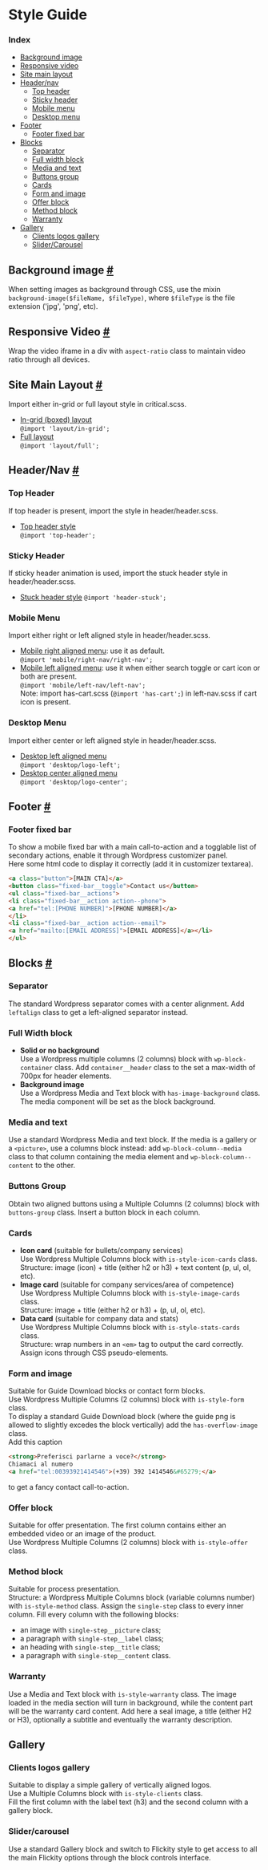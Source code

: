 # Style Guide

### <a name="index">Index</a>
* [Background image](#background-image)
* [Responsive video](#responsive-video)
* [Site main layout](#site-main-layout)
* [Header/nav](#header-nav)
    * [Top header](#top-header)
    * [Sticky header](#sticky-header)
    * [Mobile menu](#mobile-menu)
    * [Desktop menu](#desktop-menu)
* [Footer](#footer)
    * [Footer fixed bar](#footer-fixed-bar)
* [Blocks](#blocks)
    * [Separator](#separator)
    * [Full width block](#full-width-block)
    * [Media and text](#media-and-text)
    * [Buttons group](#buttons-group)
    * [Cards](#cards)
    * [Form and image](#form-and-image)
    * [Offer block](#offer-block)
    * [Method block](#method-block)
    * [Warranty](#warranty)
* [Gallery](#gallery)
    * [Clients logos gallery](#clients-logos-gallery)
    * [Slider/Carousel](#carousel)

## <a name="background-image">Background image</a> [#](#index)
When setting images as background through CSS, use the mixin 
`background-image($fileName, $fileType)`,
where `$fileType` is the file extension ('jpg', 'png', etc).

## <a name="responsive-video">Responsive Video</a> [#](#index)
Wrap the video iframe in a div with `aspect-ratio` class to maintain video ratio 
through all devices.

## <a name="site-main-layout">Site Main Layout</a> [#](#index)
Import either in-grid or full layout style in critical.scss.
* [In-grid (boxed) layout](layout/_in-grid.scss)\
    `@import 'layout/in-grid';`
* [Full layout](layout/_full.scss)\
    `@import 'layout/full';`

## <a name="header-nav">Header/Nav</a> [#](#index)
### <a name="top-header">Top Header</a>
If top header is present, import the style in header/header.scss.
* [Top header style](header/_top-header.scss)\
    `@import 'top-header';`

### <a name="sticky-header">Sticky Header</a>
If sticky header animation is used, import the stuck header style in 
header/header.scss.
* [Stuck header style](header/_header-stuck.scss)
    `@import 'header-stuck';`

### <a name="mobile-menu">Mobile Menu</a>
Import either right or left aligned style in header/header.scss.
* [Mobile right aligned menu](header/_right-mobile-nav.scss): 
    use it as default.\
    `@import 'mobile/right-nav/right-nav';`
* [Mobile left aligned menu](header/_left-mobile-nav.scss):
    use it when either search toggle or cart icon or both are present.\
    `@import 'mobile/left-nav/left-nav';`\
    Note: import has-cart.scss (`@import 'has-cart';`) in left-nav.scss if cart 
    icon is present.

### <a name="desktop-menu">Desktop Menu</a>
Import either center or left aligned style in header/header.scss.
* [Desktop left aligned menu](header/_left-aligned.scss)\
    `@import 'desktop/logo-left';`
* [Desktop center aligned menu](header/_center-aligned.scss)\
    `@import 'desktop/logo-center';`

## <a name="footer">Footer</a> [#](#index)

### <a name="footer-fixed-bar">Footer fixed bar</a>
To show a mobile fixed bar with a main call-to-action and a togglable list
of secondary actions, enable it through Wordpress customizer panel.\
Here some html code to display it correctly (add it in customizer textarea).

```html
<a class="button">[MAIN CTA]</a>
<button class="fixed-bar__toggle">Contact us</button>
<ul class="fixed-bar__actions">
<li class="fixed-bar__action action--phone">
<a href="tel:[PHONE NUMBER]">[PHONE NUMBER]</a>
</li>
<li class="fixed-bar__action action--email">
<a href="mailto:[EMAIL ADDRESS]">[EMAIL ADDRESS]</a></li>
</ul>
```

## <a name="blocks">Blocks</a> [#](#index)

### <a name="separator">Separator</a>
The standard Wordpress separator comes with a center alignment.
Add `leftalign` class to get a left-aligned separator instead.

### <a name="full-width-block">Full Width block</a>
* **Solid or no background**\
    Use a Wordpress multiple columns (2 columns) block with 
    `wp-block-container` class.
    Add `container__header` class to the set a max-width of 700px for header elements.
* **Background image**\
    Use a Wordpress Media and Text block with `has-image-background` class. 
    The media component will be set as the block background.

### <a name="media-and-text">Media and text</a>
Use a standard Wordpress Media and text block.
If the media is a gallery or a `<picture>`, use a columns block instead: add
`wp-block-column--media` class to that column containing the media element and 
`wp-block-column--content` to the other.

### <a name="buttons-group">Buttons Group</a>
Obtain two aligned buttons using a Multiple Columns (2 columns) block with
`buttons-group` class. Insert a button block in each column.

### <a name="cards">Cards</a>
* **Icon card** (suitable for bullets/company services)\
    Use Wordpress Multiple Columns block with `is-style-icon-cards` class.\
    Structure: image (icon) + title (either h2 or h3) + text content (p, ul, ol, etc).
* **Image card** (suitable for company services/area of competence)\
    Use Wordpress Multiple Columns block with `is-style-image-cards` class.\
    Structure: image + title (either h2 or h3) + (p, ul, ol, etc).
* **Data card** (suitable for company data and stats)\
    Use Wordpress Multiple Columns block with `is-style-stats-cards` class.\
    Structure: wrap numbers in an `<em>` tag to output the card correctly. 
    Assign icons through CSS pseudo-elements.

### <a name="form-and-image">Form and image</a>
Suitable for Guide Download blocks or contact form blocks.\
Use Wordpress Multiple Columns (2 columns) block with `is-style-form` class.\
To display a standard Guide Download block (where the guide png is allowed to 
slightly excedes the block vertically) add the `has-overflow-image` class.\
Add this caption
```html
<strong>Preferisci parlarne a voce?</strong>
Chiamaci al numero
<a href="tel:00393921414546">(+39) 392 1414546&#65279;</a>
```
to get a fancy contact call-to-action.
### <a name="offer-block">Offer block</a>
Suitable for offer presentation. The first column contains either an embedded
video or an image of the product. \
Use Wordpress Multiple Columns (2 columns) block with `is-style-offer` class.

### <a name="method-block">Method block</a>
Suitable for process presentation.\
Structure: a Wordpress Multiple Columns block (variable columns number) with 
`is-style-method` class. Assign the `single-step` class to every inner column.
Fill every column with the following blocks:
* an image with `single-step__picture` class;
* a paragraph with `single-step__label` class;
* an heading with `single-step__title` class;
* a paragraph with `single-step__content` class.

### <a name="warranty">Warranty</a>
Use a Media and Text block with `is-style-warranty` class. The image loaded in the media section will turn in
background, while the content part will be the warranty card content. Add here a
seal image, a title (either H2 or H3), optionally a subtitle and eventually the
warranty description.

## Gallery

### <a name="clients-logos-gallery">Clients logos gallery</a>
Suitable to display a simple gallery of vertically aligned logos.\
Use a Multiple Columns block with `is-style-clients` class.\
Fill the first column with the label text (h3) and the second column with 
a gallery block.

### <a name="carousel">Slider/carousel</a>
Use a standard Gallery block and switch to Flickity style to get access to all
the main Flickity options through the block controls interface.